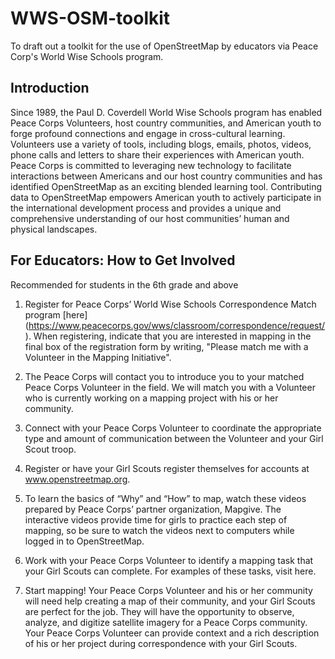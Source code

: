 # WWS-OSM-toolkit
To draft out a toolkit for the use of OpenStreetMap by educators via Peace Corp's World Wise Schools program. 

## Introduction

Since 1989, the Paul D. Coverdell World Wise Schools program has enabled Peace Corps Volunteers, host country communities, and American youth to forge profound connections and engage in cross-cultural learning. Volunteers use a variety of tools, including blogs, emails, photos, videos, phone calls and letters to share their experiences with American youth.
Peace Corps is committed to leveraging new technology to facilitate interactions between Americans and our host country communities and has identified OpenStreetMap as an exciting blended learning tool. Contributing data to OpenStreetMap empowers American youth to actively participate in the international development process and provides a unique and comprehensive understanding of our host communities’ human and physical landscapes.

## For Educators: How to Get Involved
Recommended for students in the 6th grade and above


1. Register for Peace Corps’ World Wise Schools Correspondence Match program [here] (https://www.peacecorps.gov/wws/classroom/correspondence/request/). When registering, indicate that you are interested in mapping in the final box of the registration form by writing, "Please match me with a Volunteer in the Mapping Initiative". 


2. The Peace Corps will contact you to introduce you to your matched Peace Corps Volunteer in the field. We will match you with a Volunteer who is currently working on a mapping project with his or her community.


3. Connect with your Peace Corps Volunteer to coordinate the appropriate type and amount of communication between the Volunteer and your Girl Scout troop.


4. Register or have your Girl Scouts register themselves for accounts at www.openstreetmap.org. 


5. To learn the basics of “Why” and “How” to map, watch these videos prepared by Peace Corps’ partner organization, Mapgive. The interactive videos provide time for girls to practice each step of mapping, so be sure to watch the videos next to computers while logged in to OpenStreetMap.


6. Work with your Peace Corps Volunteer to identify a mapping task that your Girl Scouts can complete. For examples of these tasks, visit here. 


7. Start mapping! Your Peace Corps Volunteer and his or her community will need help creating a map of their community, and your Girl Scouts are perfect for the job. They will have the opportunity to observe, analyze, and digitize satellite imagery for a Peace Corps community. Your Peace Corps Volunteer can provide context and a rich description of his or her project during correspondence with your Girl Scouts.

